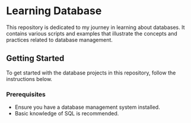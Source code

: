 # Learning Database

This repository is dedicated to my journey in learning about databases. It contains various scripts and examples that illustrate the concepts and practices related to database management.

## Getting Started

To get started with the database projects in this repository, follow the instructions below.

### Prerequisites

- Ensure you have a database management system installed.
- Basic knowledge of SQL is recommended.

